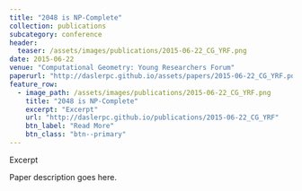 ```yaml
---
title: "2048 is NP-Complete"
collection: publications
subcategory: conference
header: 
  teaser: /assets/images/publications/2015-06-22_CG_YRF.png
date: 2015-06-22
venue: "Computational Geometry: Young Researchers Forum"
paperurl: "http://daslerpc.github.io/assets/papers/2015-06-22_CG_YRF.pdf"
feature_row: 
  - image_path: /assets/images/publications/2015-06-22_CG_YRF.png
    title: "2048 is NP-Complete"
    excerpt: "Excerpt"
    url: "http://daslerpc.github.io/publications/2015-06-22_CG_YRF"
    btn_label: "Read More"
    btn_class: "btn--primary"
---
```


Excerpt

Paper description goes here.